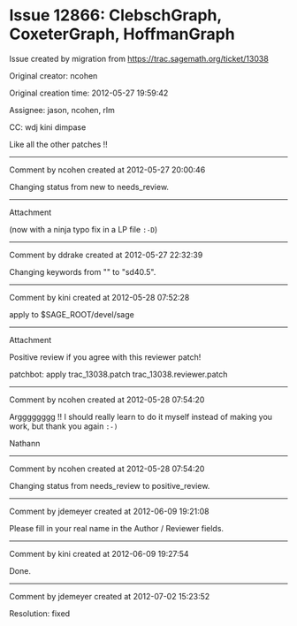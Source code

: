# Issue 12866: ClebschGraph, CoxeterGraph, HoffmanGraph

Issue created by migration from https://trac.sagemath.org/ticket/13038

Original creator: ncohen

Original creation time: 2012-05-27 19:59:42

Assignee: jason, ncohen, rlm

CC:  wdj kini dimpase

Like all the other patches !!


---

Comment by ncohen created at 2012-05-27 20:00:46

Changing status from new to needs_review.


---

Attachment

(now with a ninja typo fix in a LP file `:-D`)


---

Comment by ddrake created at 2012-05-27 22:32:39

Changing keywords from "" to "sd40.5".


---

Comment by kini created at 2012-05-28 07:52:28

apply to $SAGE_ROOT/devel/sage


---

Attachment

Positive review if you agree with this reviewer patch!

patchbot: apply trac_13038.patch trac_13038.reviewer.patch


---

Comment by ncohen created at 2012-05-28 07:54:20

Argggggggg !! I should really learn to do it myself instead of making you work, but thank you again `:-)`

Nathann


---

Comment by ncohen created at 2012-05-28 07:54:20

Changing status from needs_review to positive_review.


---

Comment by jdemeyer created at 2012-06-09 19:21:08

Please fill in your real name in the Author / Reviewer fields.


---

Comment by kini created at 2012-06-09 19:27:54

Done.


---

Comment by jdemeyer created at 2012-07-02 15:23:52

Resolution: fixed
